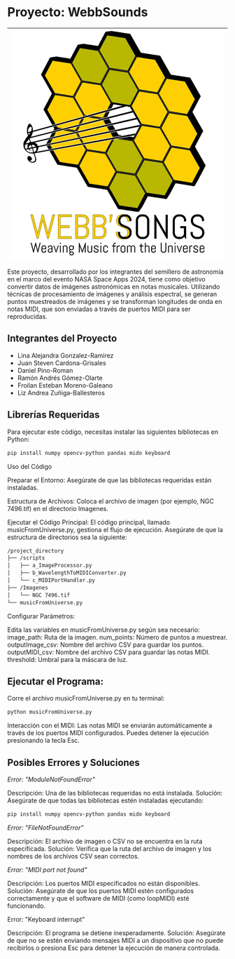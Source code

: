# Proyecto: WebbSounds

| ![Logo](logo.jpeg) |
|:-------------------:|

Este proyecto, desarrollado por los integrantes del semillero de astronomía en el marco del evento NASA Space Apps 2024, tiene como objetivo convertir datos de imágenes astronómicas en notas musicales. Utilizando técnicas de procesamiento de imágenes y análisis espectral, se generan puntos muestreados de imágenes y se transforman longitudes de onda en notas MIDI, que son enviadas a través de puertos MIDI para ser reproducidas.

## Integrantes del Proyecto
- Lina Alejandra Gonzalez-Ramirez
- Juan Steven Cardona-Grisales
- Daniel Pino-Roman
- Ramón Andrés Gómez-Olarte
- Froilan Esteban Moreno-Galeano
- Liz Andrea Zuñiga-Ballesteros

## Librerías Requeridas

Para ejecutar este código, necesitas instalar las siguientes bibliotecas en Python:

```bash
pip install numpy opencv-python pandas mido keyboard
```

Uso del Código

  Preparar el Entorno:
        Asegúrate de que las bibliotecas requeridas están instaladas.

  Estructura de Archivos:
        Coloca el archivo de imagen (por ejemplo, NGC 7496.tif) en el directorio Imagenes.

  Ejecutar el Código Principal:
        El código principal, llamado musicFromUniverse.py, gestiona el flujo de ejecución. Asegúrate de que la estructura de directorios sea la siguiente:

```bash
/project_directory
├── /scripts
│   ├── a_ImageProcessor.py
│   ├── b_WavelengthToMIDIConverter.py
│   └── c_MIDIPortHandler.py
├── /Imagenes
│   └── NGC 7496.tif
└── musicFromUniverse.py
```

Configurar Parámetros:

Edita las variables en musicFromUniverse.py según sea necesario:
        image_path: Ruta de la imagen.
        num_points: Número de puntos a muestrear.
        outputImage_csv: Nombre del archivo CSV para guardar los puntos.
        outputMIDI_csv: Nombre del archivo CSV para guardar las notas MIDI.
        threshold: Umbral para la máscara de luz.

## Ejecutar el Programa:

Corre el archivo musicFromUniverse.py en tu terminal:

```bash
python musicFromUniverse.py
```
Interacción con el MIDI:
        Las notas MIDI se enviarán automáticamente a través de los puertos MIDI configurados. Puedes detener la ejecución presionando la tecla Esc.

## Posibles Errores y Soluciones

*Error: "ModuleNotFoundError"*

  Descripción: Una de las bibliotecas requeridas no está instalada.
  Solución: Asegúrate de que todas las bibliotecas estén instaladas ejecutando:
 ```bash
 pip install numpy opencv-python pandas mido keyboard
 ```
*Error: "FileNotFoundError"*

  Descripción: El archivo de imagen o CSV no se encuentra en la ruta especificada.
  Solución: Verifica que la ruta del archivo de imagen y los nombres de los archivos CSV sean correctos.

*Error: "MIDI port not found"*

  Descripción: Los puertos MIDI especificados no están disponibles.
  Solución: Asegúrate de que los puertos MIDI estén configurados correctamente y que el software de MIDI (como loopMIDI) esté funcionando.

Error: "Keyboard interrupt"

  Descripción: El programa se detiene inesperadamente.
  Solución: Asegúrate de que no se estén enviando mensajes MIDI a un dispositivo que no puede recibirlos o presiona Esc para detener la ejecución de manera controlada.


